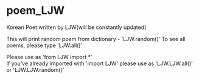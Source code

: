 # poem_LJW
Korean Poet written by LJW(will be constantly updated)  

This will print random poem from dictionary - 'LJW.random()'
To see all poems, please type 'LJW.all()'

Please use as 'from LJW import *'  
If you've already imported with 'import LJW' please use as 'LJW.LJW.all()' or 'LJW.LJW.random()'
